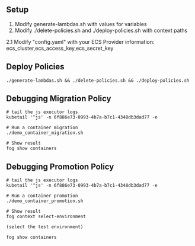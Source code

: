 ## Setup

1. Modify generate-lambdas.sh with values for variables
2. Modify ./delete-policies.sh and ./deploy-policies.sh with context paths

2.1 Modify "config.yaml" with your ECS Provider information: ecs_cluster,ecs_access_key,ecs_secret_key


## Deploy Policies
```
./generate-lambdas.sh && ./delete-policies.sh && ./deploy-policies.sh
```

## Debugging Migration Policy

```
# tail the js executor logs
kubetail '^js' -n 6f886e73-0993-4b7a-b7c1-4348db3dad77 -e

# Run a container migration
./demo_container_migration.sh

# Show result
fog show containers
```


## Debugging Promotion Policy

```
# tail the js executor logs
kubetail '^js' -n 6f886e73-0993-4b7a-b7c1-4348db3dad77 -e

# Run a container promotion
./demo_container_promotion.sh

# Show result
fog context select-environment

(select the test environment)

fog show containers
```
